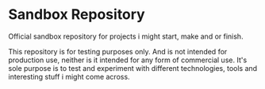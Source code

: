 # Sandbox Repository

Official sandbox repository for projects i might start, make and or finish.

This repository is for testing purposes only. And is not intended for
production use, neither is it intended for any form of commercial use. It's
sole purpose is to test and experiment with different technologies, tools and
interesting stuff i might come across.
